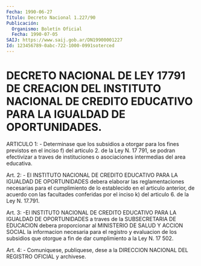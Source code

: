 ```yaml
---
Fecha: 1990-06-27
Título: Decreto Nacional 1.227/90
Publicación:
  Organismo: Boletín Oficial
  Fecha: 1990-07-05
SAIJ: https://www.saij.gob.ar/DN19900001227
Id: 123456789-0abc-722-1000-0991soterced
---
```

# DECRETO NACIONAL DE LEY 17791 DE CREACION DEL INSTITUTO NACIONAL DE CREDITO EDUCATIVO PARA LA IGUALDAD DE OPORTUNIDADES.

<a id="1"></a>
ARTICULO 1: - Determinase que los subsidios a otorgar para los fines  previstos  en  el  inciso f) del articulo 2. de la Ley N. 17 791, se podran efectivizar a traves de instituciones o asociaciones intermedias del area educativa.

<a id="2"></a>
Art.  2:  - El INSTITUTO NACIONAL DE CREDITO EDUCATIVO PARA LA IGUALDAD  DE OPORTUNIDADES  debera  elaborar  las  reglamentaciones necesarias  para  el  cumplimiento de lo establecido en el articulo anterior, de acuerdo con  las  facultades  conferidas por el inciso k) del articulo 6. de la Ley N. 17.791.

<a id="3"></a>
Art.  3:  -El  INSTITUTO NACIONAL DE CREDITO EDUCATIVO PARA LA IGUALDAD  DE  OPORTUNIDADES    a  traves  de  la  SUBSECRETARIA  DE EDUCACION  debera proporcionar al  MINISTERIO  DE  SALUD  Y  ACCION SOCIAL la informacion  necesaria  para  el registro y evaluacion de los subsidios que otorgue a fin de dar cumplimiento  a la Ley N. 17 502.

<a id="4"></a>
Art. 4: - Comuniquese, publiquese, dese a la DIRECCION NACIONAL DEL REGISTRO OFICIAL y archivese.
